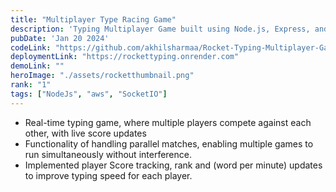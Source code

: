 ```yaml
---
title: "Multiplayer Type Racing Game"
description: 'Typing Multiplayer Game built using Node.js, Express, and Socket.IO. It allows multiple users to join a room, type messages, and interact in real-time.'
pubDate: 'Jan 20 2024'
codeLink: "https://github.com/akhilsharmaa/Rocket-Typing-Multiplayer-Game"
deploymentLink: "https://rockettyping.onrender.com"
demoLink: ""
heroImage: "./assets/rocketthumbnail.png"
rank: "1"
tags: ["NodeJs", "aws", "SocketIO"] 
---
```


- Real-time typing game, where multiple players compete against each other, with live score updates
- Functionality of handling parallel matches, enabling multiple games to run simultaneously without interference. 
- Implemented player Score tracking, rank and (word per minute) updates to improve typing speed for each player.